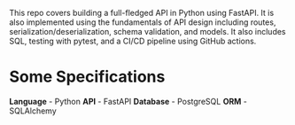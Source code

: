 This repo covers building a full-fledged API in Python using FastAPI. It is also implemented using the fundamentals of API design including routes, serialization/deserialization, schema validation, and models. It also includes SQL, testing with pytest, and a CI/CD pipeline using GitHub actions.

# Some Specifications
**Language** - Python
**API** - FastAPI
**Database** - PostgreSQL
**ORM** - SQLAlchemy